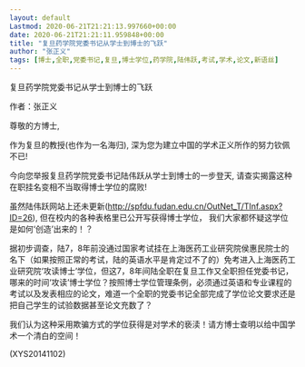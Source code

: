 ```yaml
---
layout: default
Lastmod: 2020-06-21T21:21:13.997660+00:00
date: 2020-06-21T21:21:11.959848+00:00
title: "复旦药学院党委书记从学士到博士的飞跃"
author: "张正义"
tags: [博士,全职,党委书记,复旦,博士学位,药学院,陆伟跃,考试,学术,论文,新语丝]
---
```


复旦药学院党委书记从学士到博士的飞跃

作者：张正义

尊敬的方博士,

作为复旦的教授(也作为一名海归), 深为您为建立中国的学术正义所作的努力钦佩不已!

今向您举报复旦药学院党委书记陆伟跃从学士到博士的一步登天, 请查实揭露这种在职挂名变相不当取得博士学位的腐败!

虽然陆伟跃网站上还未更新(http://spfdu.fudan.edu.cn/OutNet_T/TInf.aspx?ID=26), 但在校内的各种表格里已公开写获得博士学位， 我们大家都怀疑这学位是如何‘创造’出来的！？

据初步调查，陆7，8年前没通过国家考试挂在上海医药工业研究院侯惠民院士的名下（如果按照正常的考试，陆的英语水平是肯定过不了的）免考进入上海医药工业研究院‘攻读博士’学位，但这7，8年间陆全职在复旦工作又全职担任党委书记，哪来的时间‘攻读’博士学位？按照博士学位管理条例，必须通过英语和专业课程的考试以及发表相应的论文，难道一个全职的党委书记全部完成了学位论文要求还是把自己学生的试验数据甚至论文充数了？

我们认为这种采用欺骗方式的学位获得是对学术的亵渎！请方博士查明以给中国学术一个清白的空间！

(XYS20141102)

